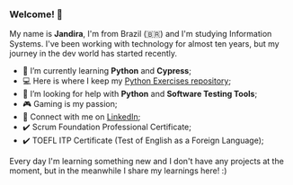 ### Welcome! 👋

My name is **Jandira**, I'm from Brazil (:brazil:) and I'm studying Information Systems. 
I've been working with technology for almost ten years, but my journey in the dev world has started recently.

- 🌱 I’m currently learning **Python** and **Cypress**;
- 💻 Here is where I keep my [Python Exercises repository](https://github.com/jandirafviana/python-exercises);
- 🤔 I’m looking for help with **Python** and **Software Testing Tools**;
- 🎮 Gaming is my passion;
- 💼 Connect with me on [LinkedIn](https://www.linkedin.com/in/j-viana-/);
- ✔️ Scrum Foundation Professional Certificate;
- ✔️ TOEFL ITP Certificate (Test of English as a Foreign Language);

Every day I'm learning something new and I don't have any projects at the moment, but in the meanwhile I share my learnings here! :)
